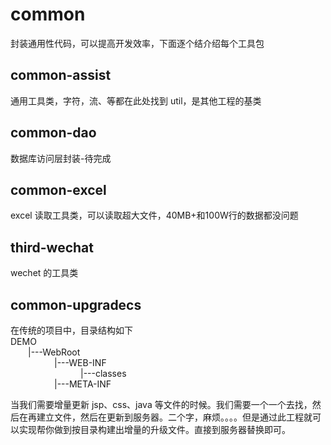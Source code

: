 # common
封装通用性代码，可以提高开发效率，下面逐个结介绍每个工具包

## common-assist
通用工具类，字符，流、等都在此处找到 util，是其他工程的基类

## common-dao
数据库访问层封装-待完成

## common-excel
excel 读取工具类，可以读取超大文件，40MB+和100W行的数据都没问题

## third-wechat
wechet 的工具类

## common-upgradecs

在传统的项目中，目录结构如下
<br>
DEMO<br>
&emsp;&emsp;|---WebRoot<br>
&emsp;&emsp;&emsp;&emsp;&emsp;|---WEB-INF<br>
&emsp;&emsp;&emsp;&emsp;&emsp;&emsp;&emsp;&emsp;|---classes<br>
&emsp;&emsp;&emsp;&emsp;&emsp;|---META-INF<br>

当我们需要增量更新 jsp、css、java 等文件的时候。我们需要一个一个去找，然后在再建立文件，然后在更新到服务器。二个字，麻烦。。。。但是通过此工程就可以实现帮你做到按目录构建出增量的升级文件。直接到服务器替换即可。


